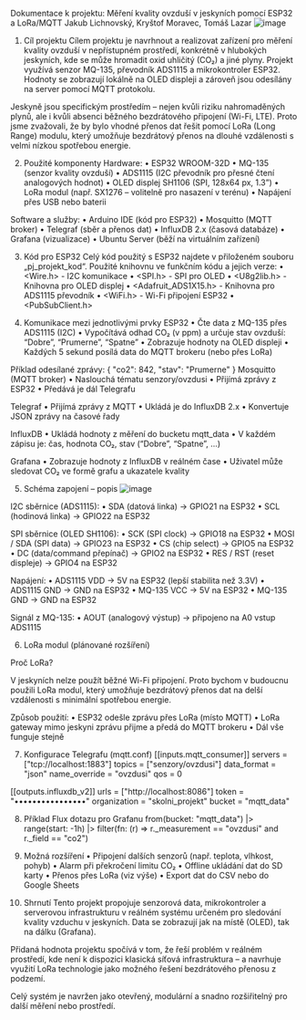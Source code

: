 Dokumentace k projektu: Měření kvality ovzduší v jeskyních pomocí ESP32 a LoRa/MQTT
Jakub Lichnovský, Kryštof Moravec, Tomáš Lazar
![image](https://github.com/user-attachments/assets/0b2118b9-82d4-464c-9df8-3d00669383ce)


1. Cíl projektu
Cílem projektu je navrhnout a realizovat zařízení pro měření kvality ovzduší v nepřístupném prostředí, konkrétně v hlubokých jeskyních, kde se může hromadit oxid uhličitý (CO₂) a jiné plyny. Projekt využívá senzor MQ-135, převodník ADS1115 a mikrokontroler ESP32. Hodnoty se zobrazují lokálně na OLED displeji a zároveň jsou odesílány na server pomocí MQTT protokolu.

Jeskyně jsou specifickým prostředím – nejen kvůli riziku nahromaděných plynů, ale i kvůli absenci běžného bezdrátového připojení (Wi-Fi, LTE). Proto jsme zvažovali, že by bylo vhodné přenos dat řešit pomocí LoRa (Long Range) modulu, který umožňuje bezdrátový přenos na dlouhé vzdálenosti s velmi nízkou spotřebou energie.
 
2. Použité komponenty
Hardware:
•	ESP32 WROOM-32D
•	MQ-135 (senzor kvality ovzduší)
•	ADS1115 (I2C převodník pro přesné čtení analogových hodnot)
•	OLED displej SH1106 (SPI, 128x64 px, 1.3”)
•	LoRa modul (např. SX1276 – volitelně pro nasazení v terénu)
•	Napájení přes USB nebo baterii

Software a služby:
•	Arduino IDE (kód pro ESP32)
•	Mosquitto (MQTT broker)
•	Telegraf (sběr a přenos dat)
•	InfluxDB 2.x (časová databáze)
•	Grafana (vizualizace)
•	Ubuntu Server (běží na virtuálním zařízení)
 
3. Kód pro ESP32
Celý kód použitý s ESP32 najdete v přiloženém souboru „pj_projekt_kod“.
Použité knihovnu ve funkčním kódu a jejich verze:
•	<Wire.h> - I2C komunikace 
•	<SPI.h> - SPI pro OLED 
•	<U8g2lib.h> - Knihovna pro OLED displej 
•	<Adafruit_ADS1X15.h> - Knihovna pro ADS1115 převodník 
•	<WiFi.h> - Wi-Fi připojení ESP32 
•	<PubSubClient.h> 
 
4. Komunikace mezi jednotlivými prvky
ESP32
•	Čte data z MQ-135 přes ADS1115 (I2C)
•	Vypočítává odhad CO₂ (v ppm) a určuje stav ovzduší: “Dobre”, “Prumerne”, “Spatne”
•	Zobrazuje hodnoty na OLED displeji
•	Každých 5 sekund posílá data do MQTT brokeru (nebo přes LoRa)

Příklad odesílané zprávy:
{
  "co2": 842,
  "stav": "Prumerne"
}
Mosquitto (MQTT broker)
•	Naslouchá tématu senzory/ovzdusi
•	Přijímá zprávy z ESP32
•	Předává je dál Telegrafu

Telegraf
•	Přijímá zprávy z MQTT
•	Ukládá je do InfluxDB 2.x
•	Konvertuje JSON zprávy na časové řady

InfluxDB
•	Ukládá hodnoty z měření do bucketu mqtt_data
•	V každém zápisu je: čas, hodnota CO₂, stav (“Dobre”, “Spatne”, …)

Grafana
•	Zobrazuje hodnoty z InfluxDB v reálném čase
•	Uživatel může sledovat CO₂ ve formě grafu a ukazatele kvality
 
5. Schéma zapojení – popis
![image](https://github.com/user-attachments/assets/d0cd061c-70ef-4b0e-b95c-e755eb4dbd76)

 
I2C sběrnice (ADS1115):
    •    SDA (datová linka) → GPIO21 na ESP32
    •    SCL (hodinová linka) → GPIO22 na ESP32

SPI sběrnice (OLED SH1106):
    •    SCK (SPI clock) → GPIO18 na ESP32
    •    MOSI / SDA (SPI data) → GPIO23 na ESP32
    •    CS (chip select) → GPIO5 na ESP32
    •    DC (data/command přepínač) → GPIO2 na ESP32
    •    RES / RST (reset displeje) → GPIO4 na ESP32

Napájení:
    •    ADS1115 VDD → 5V na ESP32 (lepší stabilita než 3.3V)
    •    ADS1115 GND → GND na ESP32
    •    MQ-135 VCC → 5V na ESP32
    •    MQ-135 GND → GND na ESP32

Signál z MQ-135:
    •    AOUT (analogový výstup) → připojeno na A0 vstup ADS1115

6. LoRa modul (plánované rozšíření)

Proč LoRa?

V jeskyních nelze použít běžné Wi-Fi připojení. Proto bychom v budoucnu použili LoRa modul, který umožňuje bezdrátový přenos dat na delší vzdálenosti s minimální spotřebou energie.

Způsob použití:
•	ESP32 odešle zprávu přes LoRa (místo MQTT)
•	LoRa gateway mimo jeskyni zprávu přijme a předá do MQTT brokeru
•	Dál vše funguje stejně
 
7. Konfigurace Telegrafu (mqtt.conf)
[[inputs.mqtt_consumer]]
  servers = ["tcp://localhost:1883"]
  topics = ["senzory/ovzdusi"]
  data_format = "json"
  name_override = "ovzdusi"
  qos = 0

[[outputs.influxdb_v2]]
  urls = ["http://localhost:8086"]
  token = "••••••••••••••••"
  organization = "skolni_projekt"
  bucket = "mqtt_data"

8. Příklad Flux dotazu pro Grafanu
from(bucket: "mqtt_data")
  |> range(start: -1h)
  |> filter(fn: (r) => r._measurement == "ovzdusi" and r._field == "co2")
 
9. Možná rozšíření
•	Připojení dalších senzorů (např. teplota, vlhkost, pohyb)
•	Alarm při překročení limitu CO₂
•	Offline ukládání dat do SD karty
•	Přenos přes LoRa (viz výše)
•	Export dat do CSV nebo do Google Sheets
 
10. Shrnutí
Tento projekt propojuje senzorová data, mikrokontroler a serverovou infrastrukturu v reálném systému určeném pro sledování kvality vzduchu v jeskyních. Data se zobrazují jak na místě (OLED), tak na dálku (Grafana).

Přidaná hodnota projektu spočívá v tom, že řeší problém v reálném prostředí, kde není k dispozici klasická síťová infrastruktura – a navrhuje využití LoRa technologie jako možného řešení bezdrátového přenosu z podzemí.

Celý systém je navržen jako otevřený, modulární a snadno rozšiřitelný pro další měření nebo prostředí.
